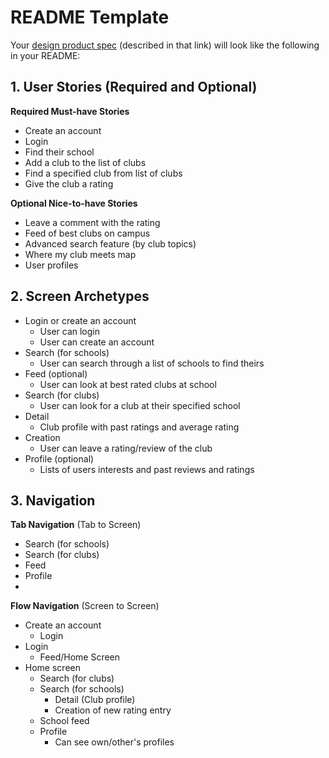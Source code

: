 
# README Template

Your [design product spec](https://hackmd.io/s/H1wGpVUh7) (described in that link) will look like the following in your README:

## 1. User Stories (Required and Optional)

**Required Must-have Stories**

 * Create an account
 * Login
 * Find their school
 * Add a club to the list of clubs
 * Find a specified club from list of clubs
 * Give the club a rating 
 
 
**Optional Nice-to-have Stories**

 * Leave a comment with the rating
 * Feed of best clubs on campus
 * Advanced search feature (by club topics)
 * Where my club meets map
 * User profiles

## 2. Screen Archetypes

 * Login or create an account
   * User can login
   * User can create an account
 * Search (for schools) 
   * User can search through a list of schools to find theirs
 * Feed (optional)
     * User can look at best rated clubs at school
 * Search (for clubs)
     * User can look for a club at their specified school
 * Detail
     * Club profile with past ratings and average rating
 * Creation
     * User can leave a rating/review of the club
 * Profile (optional)
     * Lists of users interests and past reviews and ratings

## 3. Navigation

**Tab Navigation** (Tab to Screen)

 * Search (for schools)
 * Search (for clubs)
 * Feed
 * Profile
 * 

**Flow Navigation** (Screen to Screen)

 * Create an account
    * Login
 * Login 
     * Feed/Home Screen 
 * Home screen
   * Search (for clubs)
   * Search (for schools)
       * Detail (Club profile)
       * Creation of new rating entry
   * School feed
   * Profile
       * Can see own/other's profiles
